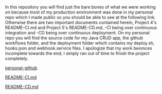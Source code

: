 <p> In this repository you will find just the bare bones of what we were working on because most of my production environment was done in my personal repo which I made public so you should be able to see at the following link. Otherwise there are two important documents contained herein, Project 4's README-CI.md and Project 5's README-CD.md, -CI being over continuous integration and -CD being over continuous deployment. On my personal repo you will find the source code for my Java CRUD app, the github workflows folder, and the deployment folder which contains my deploy.sh, hooks.json and webhook.service files. I apologize that my work beomces incomplete towards the end; I simply ran out of time to finish the project completely.</p>

[personal-github](https://github.com/timmonsevan/MtgCollectionApp/tree/main)

[README-CI.md](./Project4/README-CI.md)

[README-CD.md](./Project5/README-CD.md)
